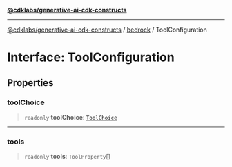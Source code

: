 [**@cdklabs/generative-ai-cdk-constructs**](../../../../README.md)

***

[@cdklabs/generative-ai-cdk-constructs](../../../../README.md) / [bedrock](../README.md) / ToolConfiguration

# Interface: ToolConfiguration

## Properties

### toolChoice

> `readonly` **toolChoice**: [`ToolChoice`](../classes/ToolChoice.md)

***

### tools

> `readonly` **tools**: `ToolProperty`[]
